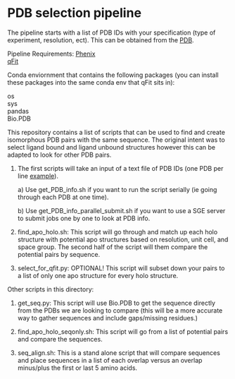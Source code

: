 # PDB selection pipeline

The pipeline starts with a list of PDB IDs with your specification (type of experiment, resolution, ect). This can be obtained from the [PDB](https://www.rcsb.org/). 

Pipeline Requirements:
[Phenix](https://phenix-online.org/documentation/install-setup-run.html)<br/> 
[qFit](https://github.com/ExcitedStates/qfit-3.0)

Conda enviornment that contains the following packages (you can install these packages into the same conda env that qFit sits in):

os<br/> 
sys<br/> 
pandas<br/>
Bio.PDB


This repository contains a list of scripts that can be used to find and create isomorphous PDB pairs with the same sequence. The original intent was to select ligand bound and ligand unbound structures however this can be adapted to look for other PDB pairs. 


1) The first scripts will take an input of a text file of PDB IDs (one PDB per line [example](https://github.com/stephaniewankowicz/PDB_selection_pipeline/blob/master/PDB_ID_2A_res.txt)).

    a) Use get_PDB_info.sh if you want to run the script serially (ie going through each PDB at one time).

    b) Use get_PDB_info_parallel_submit.sh if you want to use a SGE server to submit jobs one by one to look at PDB info.



2) find_apo_holo.sh: This script will go through and match up each holo structure with potential apo structures based on resolution, unit cell, and space group. The second half of the script will them compare the potential pairs by sequence. 


3) select_for_qfit.py: OPTIONAL! This script will subset down your pairs to a list of only one apo structure for every holo structure.


Other scripts in this directory:

1) get_seq.py: This script will use Bio.PDB to get the sequence directly from the PDBs we are looking to compare (this will be a more accurate way to gather sequences and include gaps/missing residues.)

2) find_apo_holo_seqonly.sh: This script will go from a list of potential pairs and compare the sequences. 


4) seq_align.sh: This is a stand alone script that will compare sequences and place sequences in a list of each overlap versus an overlap minus/plus the first or last 5 amino acids.
